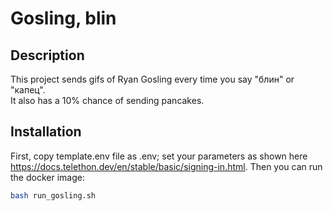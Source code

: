 # Gosling, blin

## Description

This project sends gifs of Ryan Gosling every time you say "блин" or "капец".  
It also has a 10% chance of sending pancakes.  

## Installation

First, copy template.env file as .env; set your parameters as shown here https://docs.telethon.dev/en/stable/basic/signing-in.html. Then you can run the docker image:

```bash
bash run_gosling.sh